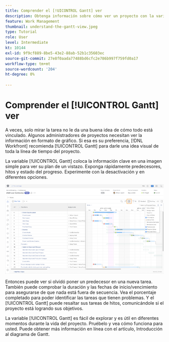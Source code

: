 ```yaml
---
title: Comprender el [!UICONTROL Gantt] ver
description: Obtenga información sobre cómo ver un proyecto con la variable [!UICONTROL Gantt] gráfico en [!DNL  Workfront].
feature: Work Management
thumbnail: understand-the-gantt-view.jpeg
type: Tutorial
role: User
level: Intermediate
kt: 10144
exl-id: 9f9cf889-8be5-43e2-88ab-52b1c35603ec
source-git-commit: 27e8f0aada77488bd6cfc2e786b997f759fd0a17
workflow-type: tm+mt
source-wordcount: '204'
ht-degree: 0%

---
```


# Comprender el [!UICONTROL Gantt] ver

A veces, solo mirar la tarea no le da una buena idea de cómo todo está vinculado. Algunos administradores de proyectos necesitan ver la información en formato de gráfico. Si esa es su preferencia, [!DNL Workfront] recomienda [!UICONTROL Gantt] para darle una idea visual de toda la línea de tiempo del proyecto.

La variable [!UICONTROL Gantt] coloca la información clave en una imagen simple para ver su plan de un vistazo. Exponga rápidamente predecesores, hitos y estado del progreso. Experimente con la desactivación y en diferentes opciones.

![[!UICONTROL Gantt] gráfico](assets/planner-fund-gantt.png)

Entonces puede ver si olvidó poner un predecesor en una nueva tarea. También puede comprobar la duración y las fechas de inicio/vencimiento para asegurarse de que nada está fuera de secuencia. Vea el porcentaje completado para poder identificar las tareas que tienen problemas. Y el [!UICONTROL Gantt] puede resaltar sus tareas de hitos, comunicándole si el proyecto está logrando sus objetivos.

<!---
this paragraph needs an article URL
--->

La variable [!UICONTROL Gantt] es fácil de explorar y es útil en diferentes momentos durante la vida del proyecto. Pruébelo y vea cómo funciona para usted. Puede obtener más información en línea con el artículo, Introducción al diagrama de Gantt.

<!---
Getting started with the Gantt chart
Overview of the project critical path
--->
